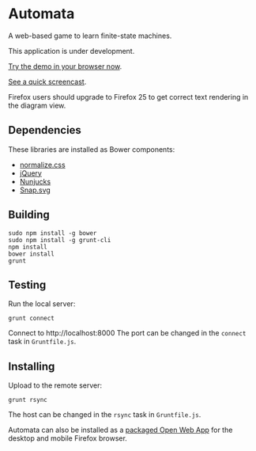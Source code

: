Automata
========

A web-based game to learn finite-state machines.

This application is under development.

[Try the demo in your browser now](http://trame.eseo.fr/~GuillaumeSavaton/Automata/).

[See a quick screencast](http://youtu.be/wxhwhlaHb0Q).

Firefox users should upgrade to Firefox 25 to get correct text rendering in the diagram view.

Dependencies
------------

These libraries are installed as Bower components:

* [normalize.css](http://necolas.github.io/normalize.css/)
* [jQuery](http://jquery.com/)
* [Nunjucks](http://jlongster.github.io/nunjucks/)
* [Snap.svg](http://snapsvg.io/)

Building
--------

    sudo npm install -g bower
    sudo npm install -g grunt-cli
    npm install
    bower install
    grunt

Testing
-------

Run the local server:

    grunt connect

Connect to http://localhost:8000
The port can be changed in the ``connect`` task in ``Gruntfile.js``.

Installing
----------

Upload to the remote server:

    grunt rsync

The host can be changed in the ``rsync`` task in ``Gruntfile.js``.

Automata can also be installed as a [packaged Open Web App](https://developer.mozilla.org/en-US/Apps/Developing/Packaged_apps)
for the desktop and mobile Firefox browser.
